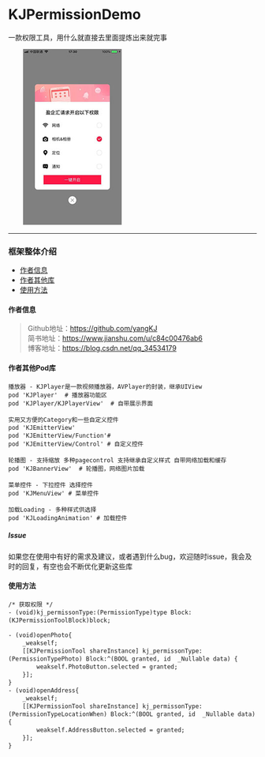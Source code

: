 # KJPermissionDemo
一款权限工具，用什么就直接去里面提炼出来就完事 
<p align="left">
  <img width="200" src="Res/5715.jpg" hspace="30px" />
</p>

----------------------------------------
### 框架整体介绍
* [作者信息](#作者信息)
* [作者其他库](#作者其他库)
* [使用方法](#使用方法)

#### <a id="作者信息"></a>作者信息
> Github地址：https://github.com/yangKJ  
> 简书地址：https://www.jianshu.com/u/c84c00476ab6  
> 博客地址：https://blog.csdn.net/qq_34534179  

#### <a id="作者其他库"></a>作者其他Pod库
```
播放器 - KJPlayer是一款视频播放器，AVPlayer的封装，继承UIView
pod 'KJPlayer'  # 播放器功能区
pod 'KJPlayer/KJPlayerView'  # 自带展示界面

实用又方便的Category和一些自定义控件
pod 'KJEmitterView'
pod 'KJEmitterView/Function'#
pod 'KJEmitterView/Control' # 自定义控件

轮播图 - 支持缩放 多种pagecontrol 支持继承自定义样式 自带网络加载和缓存
pod 'KJBannerView'  # 轮播图，网络图片加载

菜单控件 - 下拉控件 选择控件
pod 'KJMenuView' # 菜单控件

加载Loading - 多种样式供选择
pod 'KJLoadingAnimation' # 加载控件

```

##### Issue
如果您在使用中有好的需求及建议，或者遇到什么bug，欢迎随时issue，我会及时的回复，有空也会不断优化更新这些库

#### <a id="使用方法"></a>使用方法
```
/* 获取权限 */
- (void)kj_permissonType:(PermissionType)type Block:(KJPermissionToolBlock)block;
```

```
- (void)openPhoto{
    _weakself;
    [[KJPermissionTool shareInstance] kj_permissonType:(PermissionTypePhoto) Block:^(BOOL granted, id  _Nullable data) {
        weakself.PhotoButton.selected = granted;
    }];
}
- (void)openAddress{
    _weakself;
    [[KJPermissionTool shareInstance] kj_permissonType:(PermissionTypeLocationWhen) Block:^(BOOL granted, id  _Nullable data) {
        weakself.AddressButton.selected = granted;
    }];
}
```